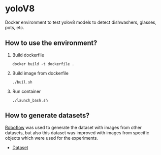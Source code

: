 # yoloV8
Docker environment to test yolov8 models to detect dishwashers, glasses, pots, etc.

## How to use the environment? ##
1. Build dockerfile
   ```
   docker build -t dockerfile .
   ```
2. Build image from dockerfile
   ```
   ./buil.sh
   ```
3. Run container
   ```
   ./launch_bash.sh
   ```

## How to generate datasets? ##
[Roboflow](https://roboflow.com/universe) was used to generate the dataset with images from other datasets, but also this dataset was improved with images from specific objects which were used for the experiments.
- [Dataset](https://universe.roboflow.com/dishwasher-20/dishwashe2.0/dataset/2)


